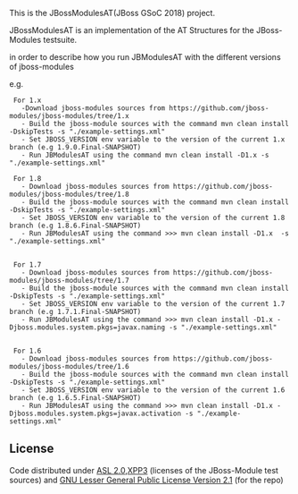 This is the JBossModulesAT(JBoss GSoC 2018) project.

JBossModulesAT is an implementation of the AT Structures for the JBoss-Modules testsuite.

in order to describe how you run JBModulesAT with the different versions of jboss-modules

e.g.
 
     For 1.x
       -Download jboss-modules sources from https://github.com/jboss-modules/jboss-modules/tree/1.x
       - Build the jboss-module sources with the command mvn clean install -DskipTests -s "./example-settings.xml"
       - Set JBOSS_VERSION env variable to the version of the current 1.x branch (e.g 1.9.0.Final-SNAPSHOT)
       - Run JBModulesAT using the command mvn clean install -D1.x -s "./example-settings.xml"
    
     For 1.8
       - Download jboss-modules sources from https://github.com/jboss-modules/jboss-modules/tree/1.8
       - Build the jboss-module sources with the command mvn clean install -DskipTests -s "./example-settings.xml"
       - Set JBOSS_VERSION env variable to the version of the current 1.8 branch (e.g 1.8.6.Final-SNAPSHOT)
       - Run JBModulesAT using the command >>> mvn clean install -D1.x  -s "./example-settings.xml"


     For 1.7
       - Download jboss-modules sources from https://github.com/jboss-modules/jboss-modules/tree/1.7
       - Build the jboss-module sources with the command mvn clean install -DskipTests -s "./example-settings.xml"
       - Set JBOSS_VERSION env variable to the version of the current 1.7 branch (e.g 1.7.1.Final-SNAPSHOT)
       - Run JBModulesAT using the command >>> mvn clean install -D1.x -Djboss.modules.system.pkgs=javax.naming -s "./example-settings.xml" 
        
     
     For 1.6
       - Download jboss-modules sources from https://github.com/jboss-modules/jboss-modules/tree/1.6
       - Build the jboss-module sources with the command mvn clean install -DskipTests -s "./example-settings.xml"
       - Set JBOSS_VERSION env variable to the version of the current 1.6 branch (e.g 1.6.5.Final-SNAPSHOT)
       - Run JBModulesAT using the command >>> mvn clean install -D1.x -Djboss.modules.system.pkgs=javax.activation -s "./example-settings.xml" 
        
      

 

## License


Code distributed under [ASL 2.0](LICENSE.TXT),[XPP3](XPP3-LICENSE.TXT) (licenses of the JBoss-Module test sources) and [GNU Lesser General Public License Version 2.1](http://www.gnu.org/licenses/lgpl-2.1-standalone.html) (for the repo)
